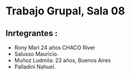 # Trabajo Grupal, Sala 08
## Inrtegrantes :
- Rony Mari 24 años CHACO River
- Salusso Mauricio.
- Muñoz Ludmila: 23 años, Buenos Aires
- Palladini Nahuel.
